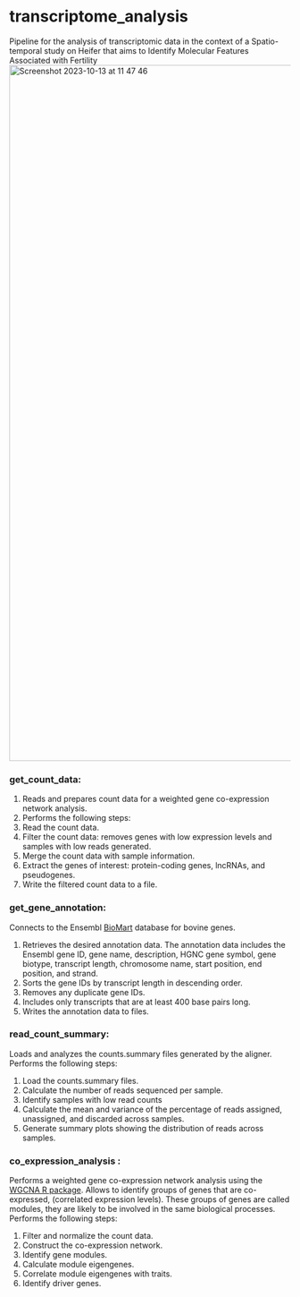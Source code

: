 # transcriptome_analysis
Pipeline for the analysis of transcriptomic data in the context of a Spatio-temporal study on Heifer that aims to Identify Molecular Features Associated with Fertility
<img width="1244" alt="Screenshot 2023-10-13 at 11 47 46" src="https://github.com/ydamergi/transcriptome_analysis/assets/114066873/df5da355-6f61-480a-a895-a5438eed81ef">


### get_count_data: <br>
1. Reads and prepares count data for a weighted gene co-expression network analysis.
2. Performs the following steps:<br>
3. Read the count data. <br>
4. Filter the count data: removes genes with low expression levels and samples with low reads generated.<br>
5. Merge the count data with sample information. <br>
6. Extract the genes of interest: protein-coding genes, lncRNAs, and pseudogenes.<br>
7. Write the filtered count data to a file.<br>

### get_gene_annotation: <br>
Connects to the Ensembl [BioMart](https://bioconductor.org/packages/release/bioc/html/biomaRt.html) database for bovine genes.
1. Retrieves the desired annotation data. The annotation data includes the Ensembl gene ID, gene name, description, HGNC gene symbol, gene biotype, transcript length, chromosome name, start position, end position, and strand.
2. Sorts the gene IDs by transcript length in descending order.
3. Removes any duplicate gene IDs.
4. Includes only transcripts that are at least 400 base pairs long. 
5. Writes the annotation data to files. 

### read_count_summary: <br>

Loads and analyzes the counts.summary files generated by the aligner.<br>
Performs the following steps:<br>

1. Load the counts.summary files. 
2. Calculate the number of reads sequenced per sample.
3. Identify samples with low read counts
4. Calculate the mean and variance of the percentage of reads assigned, unassigned, and discarded across samples. 
5. Generate summary plots showing the distribution of reads across samples.

### co_expression_analysis : <br>
Performs a weighted gene co-expression network analysis using the [WGCNA R package](https://cran.r-project.org/web/packages/WGCNA/index.html). Allows to identify groups of genes that are co-expressed, (correlated expression levels). These groups of genes are called modules, they are likely to be involved in the same biological processes.<br>
Performs the following steps:<br>
1. Filter and normalize the count data. <br>
2. Construct the co-expression network.<br>
3. Identify gene modules. <br>
4. Calculate module eigengenes.<br>
5. Correlate module eigengenes with traits.<br>
6. Identify driver genes.<br>
